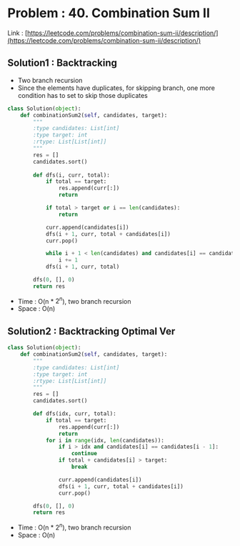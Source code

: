 # Problem : 40. Combination Sum II
Link : [https://leetcode.com/problems/combination-sum-ii/description/](https://leetcode.com/problems/combination-sum-ii/description/)

## Solution1 : Backtracking
- Two branch recursion
- Since the elements have duplicates, for skipping branch, one more condition has to set to skip those duplicates
```python
class Solution(object):
    def combinationSum2(self, candidates, target):
        """
        :type candidates: List[int]
        :type target: int
        :rtype: List[List[int]]
        """
        res = []
        candidates.sort()
        
        def dfs(i, curr, total):
            if total == target:
                res.append(curr[:])
                return

            if total > target or i == len(candidates):
                return

            curr.append(candidates[i])
            dfs(i + 1, curr, total + candidates[i])
            curr.pop()

            while i + 1 < len(candidates) and candidates[i] == candidates[i + 1]:
                i += 1
            dfs(i + 1, curr, total)

        dfs(0, [], 0)
        return res
```
- Time : O(n * $2^n$), two branch recursion
- Space : O(n)

## Solution2 : Backtracking Optimal Ver
```python
class Solution(object):
    def combinationSum2(self, candidates, target):
        """
        :type candidates: List[int]
        :type target: int
        :rtype: List[List[int]]
        """
        res = []
        candidates.sort()

        def dfs(idx, curr, total):
            if total == target:
                res.append(curr[:])
                return
            for i in range(idx, len(candidates)):
                if i > idx and candidates[i] == candidates[i - 1]:
                    continue
                if total + candidates[i] > target:
                    break

                curr.append(candidates[i])
                dfs(i + 1, curr, total + candidates[i])
                curr.pop()

        dfs(0, [], 0)
        return res
```
- Time : O(n * $2^n$), two branch recursion
- Space : O(n)
